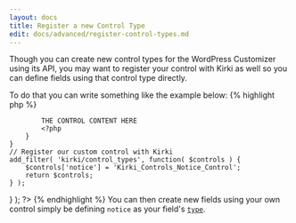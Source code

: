 ```yaml
---
layout: docs
title: Register a new Control Type
edit: docs/advanced/register-control-types.md
---
```


Though you can create new control types for the WordPress Customizer using its API, you may want to register your control with Kirki as well so you can define fields using that control type directly.

To do that you can write something like the example below:
{% highlight php %}
<?php
add_action( 'customize_register', function( $wp_customize ) {
	/**
	 * The custom control class
	 */
	class Kirki_Controls_Notice_Control extends WP_Customize_Control {
		public $type = 'notice';
		public function render_content() { ?>
			THE CONTROL CONTENT HERE
			<?php
		}
	}
	// Register our custom control with Kirki
	add_filter( 'kirki/control_types', function( $controls ) {
		$controls['notice'] = 'Kirki_Controls_Notice_Control';
		return $controls;
	} );

} );
?>
{% endhighlight %}
You can then create new fields using your own control simply be defining `notice` as your field's [`type`](/docs/arguments/type).
